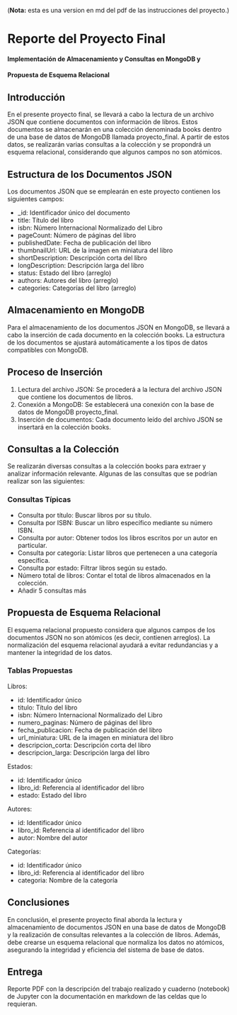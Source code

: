 (**Nota:** esta es una version en md del pdf de las instrucciones del proyecto.)

# Reporte del Proyecto Final

#### Implementación de Almacenamiento y Consultas en MongoDB y

#### Propuesta de Esquema Relacional

## Introducción

En el presente proyecto final, se llevará a cabo la lectura de un archivo JSON que contiene
documentos con información de libros. Estos documentos se almacenarán en una colección
denominada books dentro de una base de datos de MongoDB llamada proyecto_final. A partir
de estos datos, se realizarán varias consultas a la colección y se propondrá un esquema
relacional, considerando que algunos campos no son atómicos.

## Estructura de los Documentos JSON

Los documentos JSON que se emplearán en este proyecto contienen los siguientes campos:

- _id: Identificador único del documento
- title: Título del libro
- isbn: Número Internacional Normalizado del Libro
- pageCount: Número de páginas del libro
- publishedDate: Fecha de publicación del libro
- thumbnailUrl: URL de la imagen en miniatura del libro
- shortDescription: Descripción corta del libro
- longDescription: Descripción larga del libro
- status: Estado del libro (arreglo)
- authors: Autores del libro (arreglo)
- categories: Categorías del libro (arreglo)

## Almacenamiento en MongoDB

Para el almacenamiento de los documentos JSON en MongoDB, se llevará a cabo la inserción
de cada documento en la colección books. La estructura de los documentos se ajustará
automáticamente a los tipos de datos compatibles con MongoDB.

## Proceso de Inserción

1. Lectura del archivo JSON: Se procederá a la lectura del archivo JSON que contiene los
documentos de libros.
2. Conexión a MongoDB: Se establecerá una conexión con la base de datos de MongoDB
proyecto_final.
3. Inserción de documentos: Cada documento leído del archivo JSON se insertará en la
colección books.


## Consultas a la Colección

Se realizarán diversas consultas a la colección books para extraer y analizar información
relevante. Algunas de las consultas que se podrían realizar son las siguientes:

### Consultas Típicas

- Consulta por título: Buscar libros por su título.
- Consulta por ISBN: Buscar un libro específico mediante su número ISBN.
- Consulta por autor: Obtener todos los libros escritos por un autor en particular.
- Consulta por categoría: Listar libros que pertenecen a una categoría específica.
- Consulta por estado: Filtrar libros según su estado.
- Número total de libros: Contar el total de libros almacenados en la colección.
- Añadir 5 consultas más

## Propuesta de Esquema Relacional

El esquema relacional propuesto considera que algunos campos de los documentos JSON
no son atómicos (es decir, contienen arreglos). La normalización del esquema relacional
ayudará a evitar redundancias y a mantener la integridad de los datos.

### Tablas Propuestas

Libros:

- id: Identificador único
- titulo: Título del libro
- isbn: Número Internacional Normalizado del Libro
- numero_paginas: Número de páginas del libro
- fecha_publicacion: Fecha de publicación del libro
- url_miniatura: URL de la imagen en miniatura del libro
- descripcion_corta: Descripción corta del libro
- descripcion_larga: Descripción larga del libro

Estados:

- id: Identificador único
- libro_id: Referencia al identificador del libro
- estado: Estado del libro

Autores:

- id: Identificador único
- libro_id: Referencia al identificador del libro
- autor: Nombre del autor


Categorías:

- id: Identificador único
- libro_id: Referencia al identificador del libro
- categoria: Nombre de la categoría

## Conclusiones

En conclusión, el presente proyecto final aborda la lectura y almacenamiento de documentos
JSON en una base de datos de MongoDB y la realización de consultas relevantes a la
colección de libros. Además, debe crearse un esquema relacional que normaliza los datos no
atómicos, asegurando la integridad y eficiencia del sistema de base de datos.

## Entrega

Reporte PDF con la descripción del trabajo realizado y cuaderno (notebook) de Jupyter con la
documentación en markdown de las celdas que lo requieran.




